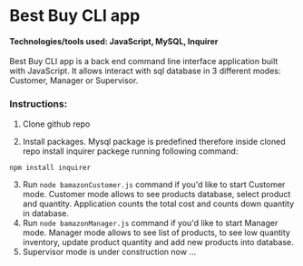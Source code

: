# Best Buy CLI app

#### Technologies/tools used: JavaScript, MySQL, Inquirer

Best Buy CLI app is a back end command line interface application built with JavaScript. It allows interact with sql database in 3 different modes: Customer, Manager or Supervisor.

### Instructions:

1. Clone github repo

2. Install packages. Mysql package is predefined therefore inside cloned repo install inquirer packege running following command:
```
npm install inquirer
```
3. Run ```node bamazonCustomer.js``` command if you'd like to start Customer mode. Customer mode allows to see products database, select product and quantity. Application counts the total cost and counts down quantity in database.
4. Run ```node bamazonManager.js``` command if you'd like to start Manager mode. Manager mode allows to see list of products, to see low quantity inventory, update product quantity and add new products into database.
5. Supervisor mode is under construction now ...



